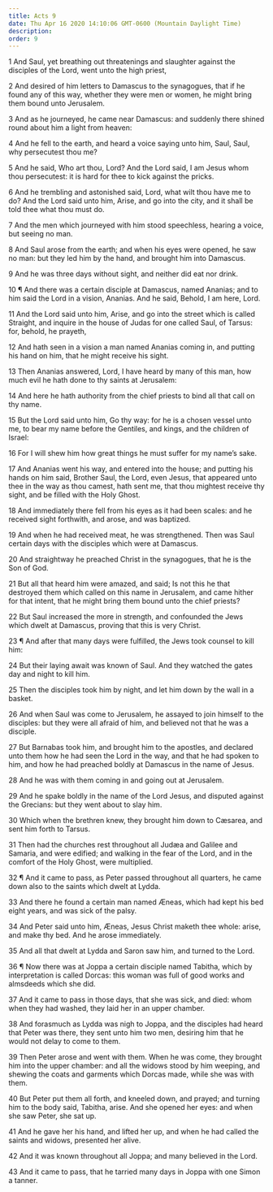 ```yaml
---
title: Acts 9
date: Thu Apr 16 2020 14:10:06 GMT-0600 (Mountain Daylight Time)
description: 
order: 9
---
```


<p>
  1 And Saul, yet breathing out threatenings and slaughter against the disciples
  of the Lord, went unto the high priest,
</p>
<p>
  2 And desired of him letters to Damascus to the synagogues, that if he found
  any of this way, whether they were men or women, he might bring them bound
  unto Jerusalem.
</p>
<p>
  3 And as he journeyed, he came near Damascus: and suddenly there shined round
  about him a light from heaven:
</p>
<p>
  4 And he fell to the earth, and heard a voice saying unto him, Saul, Saul, why
  persecutest thou me?
</p>
<span></span>
<p>
  5 And he said, Who art thou, Lord? And the Lord said, I am Jesus whom thou
  persecutest: it is hard for thee to kick against the pricks.
</p>
<p>
  6 And he trembling and astonished said, Lord, what wilt thou have me to do?
  And the Lord said unto him, Arise, and go into the city, and it shall be told
  thee what thou must do.
</p>
<p>
  7 And the men which journeyed with him stood speechless, hearing a voice, but
  seeing no man.
</p>
<p>
  8 And Saul arose from the earth; and when his eyes were opened, he saw no man:
  but they led him by the hand, and brought him into Damascus.
</p>
<p>9 And he was three days without sight, and neither did eat nor drink.</p>
<p>
  10 &#xB6; And there was a certain disciple at Damascus, named Ananias; and to
  him said the Lord in a vision, Ananias. And he said, Behold, I am here, Lord.
</p>
<p>
  11 And the Lord said unto him, Arise, and go into the street which is called
  Straight, and inquire in the house of Judas for one called Saul, of Tarsus:
  for, behold, he prayeth,
</p>
<p>
  12 And hath seen in a vision a man named Ananias coming in, and putting his
  hand on him, that he might receive his sight.
</p>
<p>
  13 Then Ananias answered, Lord, I have heard by many of this man, how much
  evil he hath done to thy saints at Jerusalem:
</p>
<p>
  14 And here he hath authority from the chief priests to bind all that call on
  thy name.
</p>
<p>
  15 But the Lord said unto him, Go thy way: for he is a chosen vessel unto me,
  to bear my name before the Gentiles, and kings, and the children of Israel:
</p>
<p>
  16 For I will shew him how great things he must suffer for my name&#x2019;s
  sake.
</p>
<p>
  17 And Ananias went his way, and entered into the house; and putting his hands
  on him said, Brother Saul, the Lord, even Jesus, that appeared unto thee in
  the way as thou camest, hath sent me, that thou mightest receive thy sight,
  and be filled with the Holy Ghost.
</p>
<p>
  18 And immediately there fell from his eyes as it had been scales: and he
  received sight forthwith, and arose, and was baptized.
</p>
<p>
  19 And when he had received meat, he was strengthened. Then was Saul certain
  days with the disciples which were at Damascus.
</p>
<p>
  20 And straightway he preached Christ in the synagogues, that he is the Son of
  God.
</p>
<p>
  21 But all that heard him were amazed, and said; Is not this he that destroyed
  them which called on this name in Jerusalem, and came hither for that intent,
  that he might bring them bound unto the chief priests?
</p>
<p>
  22 But Saul increased the more in strength, and confounded the Jews which
  dwelt at Damascus, proving that this is very Christ.
</p>
<p>
  23 &#xB6; And after that many days were fulfilled, the Jews took counsel to
  kill him:
</p>
<p>
  24 But their laying await was known of Saul. And they watched the gates day
  and night to kill him.
</p>
<p>
  25 Then the disciples took him by night, and let him down by the wall in a
  basket.
</p>
<p>
  26 And when Saul was come to Jerusalem, he assayed to join himself to the
  disciples: but they were all afraid of him, and believed not that he was a
  disciple.
</p>
<p>
  27 But Barnabas took him, and brought him to the apostles, and declared unto
  them how he had seen the Lord in the way, and that he had spoken to him, and
  how he had preached boldly at Damascus in the name of Jesus.
</p>
<p>28 And he was with them coming in and going out at Jerusalem.</p>
<p>
  29 And he spake boldly in the name of the Lord Jesus, and disputed against the
  Grecians: but they went about to slay him.
</p>
<p>
  30 Which when the brethren knew, they brought him down to C&#xE6;sarea, and
  sent him forth to Tarsus.
</p>
<p>
  31 Then had the churches rest throughout all Jud&#xE6;a and Galilee and
  Samaria, and were edified; and walking in the fear of the Lord, and in the
  comfort of the Holy Ghost, were multiplied.
</p>
<p>
  32 &#xB6; And it came to pass, as Peter passed throughout all quarters, he
  came down also to the saints which dwelt at Lydda.
</p>
<p>
  33 And there he found a certain man named &#xC6;neas, which had kept his bed
  eight years, and was sick of the palsy.
</p>
<p>
  34 And Peter said unto him, &#xC6;neas, Jesus Christ maketh thee whole: arise,
  and make thy bed. And he arose immediately.
</p>
<p>35 And all that dwelt at Lydda and Saron saw him, and turned to the Lord.</p>
<p>
  36 &#xB6; Now there was at Joppa a certain disciple named Tabitha, which by
  interpretation is called Dorcas: this woman was full of good works and
  almsdeeds which she did.
</p>
<p>
  37 And it came to pass in those days, that she was sick, and died: whom when
  they had washed, they laid her in an upper chamber.
</p>
<p>
  38 And forasmuch as Lydda was nigh to Joppa, and the disciples had heard that
  Peter was there, they sent unto him two men, desiring him that he would not
  delay to come to them.
</p>
<p>
  39 Then Peter arose and went with them. When he was come, they brought him
  into the upper chamber: and all the widows stood by him weeping, and shewing
  the coats and garments which Dorcas made, while she was with them.
</p>
<p>
  40 But Peter put them all forth, and kneeled down, and prayed; and turning him
  to the body said, Tabitha, arise. And she opened her eyes: and when she saw
  Peter, she sat up.
</p>
<p>
  41 And he gave her his hand, and lifted her up, and when he had called the
  saints and widows, presented her alive.
</p>
<p>42 And it was known throughout all Joppa; and many believed in the Lord.</p>
<p>
  43 And it came to pass, that he tarried many days in Joppa with one Simon a
  tanner.
</p>
